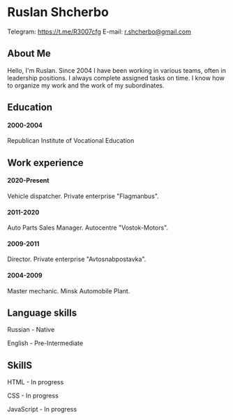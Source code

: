 # Ruslan Shcherbo #
Telegram: https://t.me/R3007cfg  E-mail: r.shcherbo@gmail.com


## About Me ##
Hello, I'm Ruslan. Since 2004 I have been working in various teams, often in leadership positions. I always complete assigned tasks on time. I know how to organize my work and the work of my subordinates.


## Education ##
#### 2000-2004 ####
Republican Institute of Vocational Education


## Work experience ##
#### 2020-Present ####
Vehicle dispatcher. Private enterprise "Flagmanbus".
#### 2011-2020 ####
Auto Parts Sales Manager. Autocentre "Vostok-Motors".
#### 2009-2011 ####
Director. Private enterprise "Avtosnabpostavka".
#### 2004-2009 ####
Master mechanic. Minsk Automobile Plant.


## Language skills ##
Russian - Native

English - Pre-Intermediate


## SkillS ##
HTML - In progress

CSS - In progress

JavaScript - In progress

